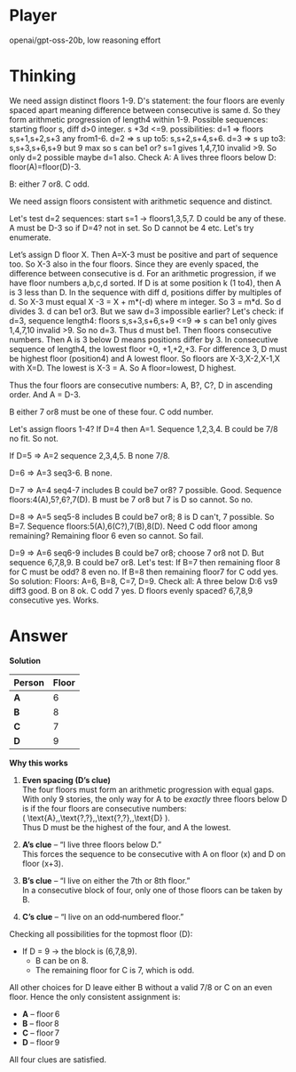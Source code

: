 # Player

openai/gpt-oss-20b, low reasoning effort

# Thinking

We need assign distinct floors 1-9. D's statement: the four floors are evenly spaced apart meaning difference between consecutive is same d. So they form arithmetic progression of length4 within 1-9. Possible sequences: starting floor s, diff d>0 integer. s +3d <=9. possibilities: d=1 => floors s,s+1,s+2,s+3 any from1-6. d=2 => s up to5: s,s+2,s+4,s+6. d=3 => s up to3: s,s+3,s+6,s+9 but 9 max so s can be1 or? s=1 gives 1,4,7,10 invalid >9. So only d=2 possible maybe d=1 also. Check A: A lives three floors below D: floor(A)=floor(D)-3.

B: either 7 or8. C odd.

We need assign floors consistent with arithmetic sequence and distinct.

Let's test d=2 sequences: start s=1 -> floors1,3,5,7. D could be any of these. A must be D-3 so if D=4? not in set. So D cannot be 4 etc. Let's try enumerate.

Let’s assign D floor X. Then A=X-3 must be positive and part of sequence too. So X-3 also in the four floors. Since they are evenly spaced, the difference between consecutive is d. For an arithmetic progression, if we have floor numbers a,b,c,d sorted. If D is at some position k (1 to4), then A is 3 less than D. In the sequence with diff d, positions differ by multiples of d. So X-3 must equal X -3 = X + m*(-d) where m integer. So 3 = m*d. So d divides 3. d can be1 or3. But we saw d=3 impossible earlier? Let's check: if d=3, sequence length4: floors s,s+3,s+6,s+9 <=9 => s can be1 only gives 1,4,7,10 invalid >9. So no d=3. Thus d must be1. Then floors consecutive numbers. Then A is 3 below D means positions differ by 3. In consecutive sequence of length4, the lowest floor +0, +1,+2,+3. For difference 3, D must be highest floor (position4) and A lowest floor. So floors are X-3,X-2,X-1,X with X=D. The lowest is X-3 = A. So A floor=lowest, D highest.

Thus the four floors are consecutive numbers: A, B?, C?, D in ascending order. And A = D-3.

B either 7 or8 must be one of these four. C odd number.

Let's assign floors 1-4? If D=4 then A=1. Sequence 1,2,3,4. B could be 7/8 no fit. So not.

If D=5 => A=2 sequence 2,3,4,5. B none 7/8.

D=6 => A=3 seq3-6. B none.

D=7 => A=4 seq4-7 includes B could be7 or8? 7 possible. Good. Sequence floors:4(A),5?,6?,7(D). B must be 7 or8 but 7 is D so cannot. So no.

D=8 => A=5 seq5-8 includes B could be7 or8; 8 is D can't, 7 possible. So B=7. Sequence floors:5(A),6(C?),7(B),8(D). Need C odd floor among remaining? Remaining floor 6 even so cannot. So fail.

D=9 => A=6 seq6-9 includes B could be7 or8; choose 7 or8 not D. But sequence 6,7,8,9. B could be7 or8. Let's test: If B=7 then remaining floor 8 for C must be odd? 8 even no. If B=8 then remaining floor7 for C odd yes. So solution: Floors: A=6, B=8, C=7, D=9. Check all: A three below D:6 vs9 diff3 good. B on 8 ok. C odd 7 yes. D floors evenly spaced? 6,7,8,9 consecutive yes. Works.

# Answer

**Solution**

| Person | Floor |
|--------|-------|
| **A** | 6 |
| **B** | 8 |
| **C** | 7 |
| **D** | 9 |

**Why this works**

1. **Even spacing (D’s clue)**  
   The four floors must form an arithmetic progression with equal gaps.  
   With only 9 stories, the only way for A to be *exactly* three floors below D is if the four floors are consecutive numbers:  
   \( \text{A},\,\text{?,?},\,\text{?,?},\,\text{D} \).  
   Thus D must be the highest of the four, and A the lowest.

2. **A’s clue** – “I live three floors below D.”  
   This forces the sequence to be consecutive with A on floor \(x\) and D on floor \(x+3\).

3. **B’s clue** – “I live on either the 7th or 8th floor.”  
   In a consecutive block of four, only one of those floors can be taken by B.

4. **C’s clue** – “I live on an odd‑numbered floor.”  

Checking all possibilities for the topmost floor (D):

- If D = 9 → the block is \(6,7,8,9\).  
  - B can be on 8.  
  - The remaining floor for C is 7, which is odd.

All other choices for D leave either B without a valid 7/8 or C on an even floor. Hence the only consistent assignment is:

- **A** – floor 6  
- **B** – floor 8  
- **C** – floor 7  
- **D** – floor 9  

All four clues are satisfied.